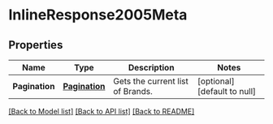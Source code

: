# InlineResponse2005Meta

## Properties
Name | Type | Description | Notes
------------ | ------------- | ------------- | -------------
**Pagination** | [**Pagination**](Pagination.md) | Gets the current list of Brands. | [optional] [default to null]

[[Back to Model list]](../README.md#documentation-for-models) [[Back to API list]](../README.md#documentation-for-api-endpoints) [[Back to README]](../README.md)


